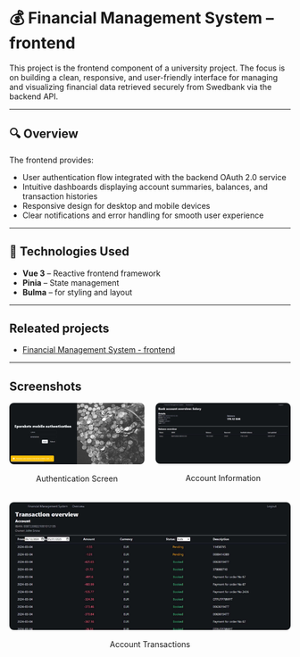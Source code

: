 # 💰 Financial Management System – frontend

This project is the frontend component of a university project. The focus is on building a clean, responsive, and user-friendly interface for managing and visualizing financial data retrieved securely from Swedbank via the backend API.

---

## 🔍 Overview

The frontend provides:

- User authentication flow integrated with the backend OAuth 2.0 service
- Intuitive dashboards displaying account summaries, balances, and transaction histories
- Responsive design for desktop and mobile devices
- Clear notifications and error handling for smooth user experience

---

## 🧠 Technologies Used

- **Vue 3** – Reactive frontend framework
- **Pinia** – State management
- **Bulma** – for styling and layout

---
 ## Releated projects
- [Financial Management System - frontend](https://github.com/kruminskr/dummy-sys)

---
## Screenshots

<div style="display: flex; gap: 20px; flex-wrap: wrap;">
  <div style="flex: 1; min-width: 200px;">
    <img src="/src/assets/screenshots/auth.png" alt="Authentication" style="width: 100%; border-radius: 8px;"/>
    <p style="text-align: center;">Authentication Screen</p>
  </div>
  <div style="flex: 1; min-width: 200px;">
    <img src="/src/assets/screenshots/accountInfo.png" alt="Account Information" style="width: 100%; border-radius: 8px;"/>
    <p style="text-align: center;">Account Information</p>
  </div>
  <div style="flex: 1; min-width: 200px;">
    <img src="/src/assets/screenshots/transactions.png" alt="Account Transactions" style="width: 100%; border-radius: 8px;"/>
    <p style="text-align: center;">Account Transactions</p>
  </div>
</div>
